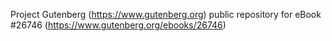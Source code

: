 Project Gutenberg (https://www.gutenberg.org) public repository for eBook #26746 (https://www.gutenberg.org/ebooks/26746)
